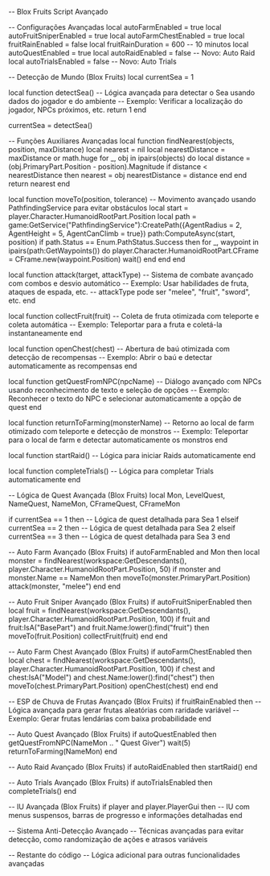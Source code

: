 -- Blox Fruits Script Avançado

-- Configurações Avançadas
local autoFarmEnabled = true
local autoFruitSniperEnabled = true
local autoFarmChestEnabled = true
local fruitRainEnabled = false
local fruitRainDuration = 600 -- 10 minutos
local autoQuestEnabled = true
local autoRaidEnabled = false -- Novo: Auto Raid
local autoTrialsEnabled = false -- Novo: Auto Trials

-- Detecção de Mundo (Blox Fruits)
local currentSea = 1

local function detectSea()
    -- Lógica avançada para detectar o Sea usando dados do jogador e do ambiente
    -- Exemplo: Verificar a localização do jogador, NPCs próximos, etc.
    return 1
end

currentSea = detectSea()

-- Funções Auxiliares Avançadas
local function findNearest(objects, position, maxDistance)
    local nearest = nil
    local nearestDistance = maxDistance or math.huge
    for _, obj in ipairs(objects) do
        local distance = (obj.PrimaryPart.Position - position).Magnitude
        if distance < nearestDistance then
            nearest = obj
            nearestDistance = distance
        end
    end
    return nearest
end

local function moveTo(position, tolerance)
    -- Movimento avançado usando PathfindingService para evitar obstáculos
    local start = player.Character.HumanoidRootPart.Position
    local path = game:GetService("PathfindingService"):CreatePath({AgentRadius = 2, AgentHeight = 5, AgentCanClimb = true})
    path:ComputeAsync(start, position)
    if path.Status == Enum.PathStatus.Success then
        for _, waypoint in ipairs(path:GetWaypoints()) do
            player.Character.HumanoidRootPart.CFrame = CFrame.new(waypoint.Position)
            wait()
        end
    end
end

local function attack(target, attackType)
    -- Sistema de combate avançado com combos e desvio automático
    -- Exemplo: Usar habilidades de fruta, ataques de espada, etc.
    -- attackType pode ser "melee", "fruit", "sword", etc.
end

local function collectFruit(fruit)
    -- Coleta de fruta otimizada com teleporte e coleta automática
    -- Exemplo: Teleportar para a fruta e coletá-la instantaneamente
end

local function openChest(chest)
    -- Abertura de baú otimizada com detecção de recompensas
    -- Exemplo: Abrir o baú e detectar automaticamente as recompensas
end

local function getQuestFromNPC(npcName)
    -- Diálogo avançado com NPCs usando reconhecimento de texto e seleção de opções
    -- Exemplo: Reconhecer o texto do NPC e selecionar automaticamente a opção de quest
end

local function returnToFarming(monsterName)
    -- Retorno ao local de farm otimizado com teleporte e detecção de monstros
    -- Exemplo: Teleportar para o local de farm e detectar automaticamente os monstros
end

local function startRaid()
    -- Lógica para iniciar Raids automaticamente
end

local function completeTrials()
    -- Lógica para completar Trials automaticamente
end

-- Lógica de Quest Avançada (Blox Fruits)
local Mon, LevelQuest, NameQuest, NameMon, CFrameQuest, CFrameMon

if currentSea == 1 then
    -- Lógica de quest detalhada para Sea 1
elseif currentSea == 2 then
    -- Lógica de quest detalhada para Sea 2
elseif currentSea == 3 then
    -- Lógica de quest detalhada para Sea 3
end

-- Auto Farm Avançado (Blox Fruits)
if autoFarmEnabled and Mon then
    local monster = findNearest(workspace:GetDescendants(), player.Character.HumanoidRootPart.Position, 50)
    if monster and monster.Name == NameMon then
        moveTo(monster.PrimaryPart.Position)
        attack(monster, "melee")
    end
end

-- Auto Fruit Sniper Avançado (Blox Fruits)
if autoFruitSniperEnabled then
    local fruit = findNearest(workspace:GetDescendants(), player.Character.HumanoidRootPart.Position, 100)
    if fruit and fruit:IsA("BasePart") and fruit.Name:lower():find("fruit") then
        moveTo(fruit.Position)
        collectFruit(fruit)
    end
end

-- Auto Farm Chest Avançado (Blox Fruits)
if autoFarmChestEnabled then
    local chest = findNearest(workspace:GetDescendants(), player.Character.HumanoidRootPart.Position, 100)
    if chest and chest:IsA("Model") and chest.Name:lower():find("chest") then
        moveTo(chest.PrimaryPart.Position)
        openChest(chest)
    end
end

-- ESP de Chuva de Frutas Avançado (Blox Fruits)
if fruitRainEnabled then
    -- Lógica avançada para gerar frutas aleatórias com raridade variável
    -- Exemplo: Gerar frutas lendárias com baixa probabilidade
end

-- Auto Quest Avançado (Blox Fruits)
if autoQuestEnabled then
    getQuestFromNPC(NameMon .. " Quest Giver")
    wait(5)
    returnToFarming(NameMon)
end

-- Auto Raid Avançado (Blox Fruits)
if autoRaidEnabled then
    startRaid()
end

-- Auto Trials Avançado (Blox Fruits)
if autoTrialsEnabled then
    completeTrials()
end

-- IU Avançada (Blox Fruits)
if player and player.PlayerGui then
    -- IU com menus suspensos, barras de progresso e informações detalhadas
end

-- Sistema Anti-Detecção Avançado
-- Técnicas avançadas para evitar detecção, como randomização de ações e atrasos variáveis

-- Restante do código
-- Lógica adicional para outras funcionalidades avançadas

